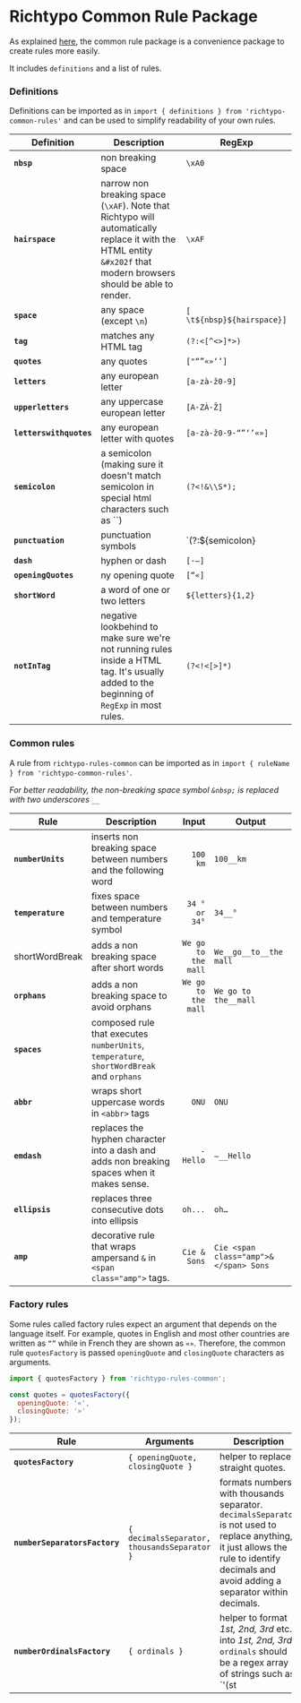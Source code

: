 # Richtypo Common Rule Package

As explained [here](https://github.com/sapegin/richtypo.js/tree/next#rule-packages), the common rule package is a convenience package to create rules more easily.

It includes `definitions` and a list of rules.

### Definitions

Definitions can be imported as in `import { definitions } from 'richtypo-common-rules'` and can be used to simplify readability of your own rules.

| Definition              | Description                                                                                                                                                        | RegExp                       |
| ----------------------- | ------------------------------------------------------------------------------------------------------------------------------------------------------------------ | ---------------------------- |
| **`nbsp`**              | non breaking space                                                                                                                                                 | `\xA0`                       |
| **`hairspace`**         | narrow non breaking space (`\xAF`). Note that Richtypo will automatically replace it with the HTML entity `&#x202f` that modern browsers should be able to render. | `\xAF`                       |
| **`space`**             | any space (except `\n`)                                                                                                                                            | `[ \t${nbsp}${hairspace}]`   |
| **`tag`**               | matches any HTML tag                                                                                                                                               | `(?:<[^<>]*>)`               |
| **`quotes`**            | any quotes                                                                                                                                                         | `["“”«»‘’]`                  |
| **`letters`**           | any european letter                                                                                                                                                | `[a-zà-ž0-9]`                |
| **`upperletters`**      | any uppercase european letter                                                                                                                                      | `[A-ZÀ-Ž]`                   |
| **`letterswithquotes`** | any european letter with quotes                                                                                                                                    | `[a-zà-ž0-9-“”‘’«»]`         |
| **`semicolon`**         | a semicolon (making sure it doesn't match semicolon in special html characters such as ``) | `(?<!&\\S*);`                                                         |
| **`punctuation`**       | punctuation symbols                                                                                                                                                | `(?:${semicolon}|[\\.,!?:])` |
| **`dash`**              | hyphen or dash                                                                                                                                                     | `[-—]`                       |
| **`openingQuotes`**     | ny opening quote                                                                                                                                                   | `[“«]`                       |
| **`shortWord`**         | a word of one or two letters                                                                                                                                       | `${letters}{1,2}`            |
| **`notInTag`**          | negative lookbehind to make sure we're not running rules inside a HTML tag. It's usually added to the beginning of `RegExp` in most rules.                         | `(?<!<[>]*)`                 |

### Common rules

A rule from `richtypo-rules-common` can be imported as in `import { ruleName } from 'richtypo-common-rules'`.

_For better readability, the non-breaking space symbol `&nbsp;` is replaced with two underscores `__`_

| Rule              | Description                                                                                 |               Input | Output                                |
| ----------------- | ------------------------------------------------------------------------------------------- | ------------------: | ------------------------------------- |
| **`numberUnits`** | inserts non breaking space between numbers and the following word                           |            `100 km` | `100__km`                             |
| **`temperature`** | fixes space between numbers and temperature symbol                                          |       `34 ° or 34°` | `34__°`                               |
| shortWordBreak    | adds a non breaking space after short words                                                 | `We go to the mall` | `We__go__to__the mall`                |
| **`orphans`**     | adds a non breaking space to avoid orphans                                                  | `We go to the mall` | `We go to the__mall`                  |
| **`spaces`**      | composed rule that executes `numberUnits`, `temperature`, `shortWordBreak` and `orphans`    |                     |                                       |
| **`abbr`**        | wraps short uppercase words in `<abbr>` tags                                                |               `ONU` | `ONU`                                 |
| **`emdash`**      | replaces the hyphen character into a dash and adds non breaking spaces when it makes sense. |           `- Hello` | `—__Hello`                            |
| **`ellipsis`**    | replaces three consecutive dots into ellipsis                                               |             `oh...` | `oh…`                                 |
| **`amp`**         | decorative rule that wraps ampersand `&` in `<span class="amp">` tags.                      |        `Cie & Sons` | `Cie <span class="amp">&</span> Sons` |

### Factory rules

Some rules called factory rules expect an argument that depends on the language itself. For example, quotes in English and most other countries are written as `“”` while in French they are shown as `«»`. Therefore, the common rule `quotesFactory` is passed `openingQuote` and `closingQuote` characters as arguments.

```js
import { quotesFactory } from 'richtypo-rules-common';

const quotes = quotesFactory({
  openingQuote: '«',
  closingQuote: '»'
});
```

| Rule                          | Arguments                                   | Description                                                                                                                                                                               |
| ----------------------------- | ------------------------------------------- | ----------------------------------------------------------------------------------------------------------------------------------------------------------------------------------------- |
| **`quotesFactory`**           | `{ openingQuote, closingQuote }`            | helper to replace straight quotes.                                                                                                                                                        |
| **`numberSeparatorsFactory`** | `{ decimalsSeparator, thousandsSeparator }` | formats numbers with thousands separator. `decimalsSeparator` is not used to replace anything, it just allows the rule to identify decimals and avoid adding a separator within decimals. |
| **`numberOrdinalsFactory`**   | `{ ordinals }`                              | helper to format _1st, 2nd, 3rd_ etc. into _1st, 2nd, 3rd_. `ordinals` should be a regex array of strings such as `'(st|nd|rd|th)'`.                                                      |
